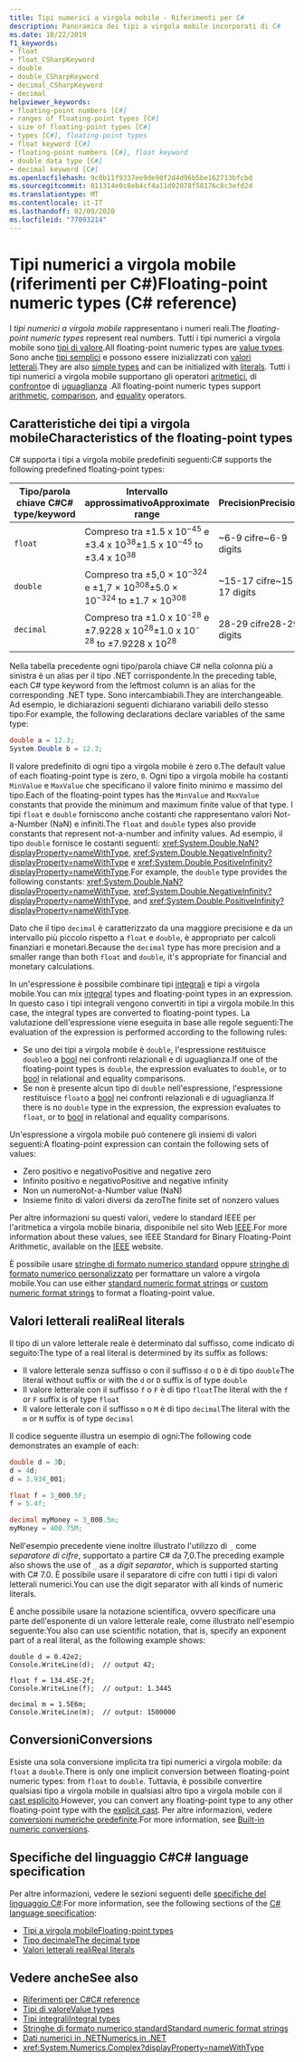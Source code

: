 ```yaml
---
title: Tipi numerici a virgola mobile - Riferimenti per C#
description: Panoramica dei tipi a virgola mobile incorporati di C#
ms.date: 10/22/2019
f1_keywords:
- float
- float_CSharpKeyword
- double
- double_CSharpKeyword
- decimal_CSharpKeyword
- decimal
helpviewer_keywords:
- floating-point numbers [C#]
- ranges of floating-point types [C#]
- size of floating-point types [C#]
- types [C#], floating-point types
- float keyword [C#]
- floating-point numbers [C#], float keyword
- double data type [C#]
- decimal keyword [C#]
ms.openlocfilehash: 9c8b11f9337ee9de90f2d4d96b5be162713bfcbd
ms.sourcegitcommit: 011314e0c8eb4cf4a11d92078f58176c8c3efd2d
ms.translationtype: MT
ms.contentlocale: it-IT
ms.lasthandoff: 02/09/2020
ms.locfileid: "77093214"
---
```

# <a name="floating-point-numeric-types-c-reference"></a><span data-ttu-id="cd634-103">Tipi numerici a virgola mobile (riferimenti per C#)</span><span class="sxs-lookup"><span data-stu-id="cd634-103">Floating-point numeric types (C# reference)</span></span>

<span data-ttu-id="cd634-104">I *tipi numerici a virgola mobile* rappresentano i numeri reali.</span><span class="sxs-lookup"><span data-stu-id="cd634-104">The *floating-point numeric types* represent real numbers.</span></span> <span data-ttu-id="cd634-105">Tutti i tipi numerici a virgola mobile sono [tipi di valore](value-types.md).</span><span class="sxs-lookup"><span data-stu-id="cd634-105">All floating-point numeric types are [value types](value-types.md).</span></span> <span data-ttu-id="cd634-106">Sono anche [tipi semplici](value-types.md#built-in-value-types) e possono essere inizializzati con [valori letterali](#real-literals).</span><span class="sxs-lookup"><span data-stu-id="cd634-106">They are also [simple types](value-types.md#built-in-value-types) and can be initialized with [literals](#real-literals).</span></span> <span data-ttu-id="cd634-107">Tutti i tipi numerici a virgola mobile supportano gli operatori [aritmetici](../operators/arithmetic-operators.md), di [confronto](../operators/comparison-operators.md)e di [uguaglianza](../operators/equality-operators.md) .</span><span class="sxs-lookup"><span data-stu-id="cd634-107">All floating-point numeric types support [arithmetic](../operators/arithmetic-operators.md), [comparison](../operators/comparison-operators.md), and [equality](../operators/equality-operators.md) operators.</span></span>

## <a name="characteristics-of-the-floating-point-types"></a><span data-ttu-id="cd634-108">Caratteristiche dei tipi a virgola mobile</span><span class="sxs-lookup"><span data-stu-id="cd634-108">Characteristics of the floating-point types</span></span>

<span data-ttu-id="cd634-109">C# supporta i tipi a virgola mobile predefiniti seguenti:</span><span class="sxs-lookup"><span data-stu-id="cd634-109">C# supports the following predefined floating-point types:</span></span>
  
|<span data-ttu-id="cd634-110">Tipo/parola chiave C#</span><span class="sxs-lookup"><span data-stu-id="cd634-110">C# type/keyword</span></span>|<span data-ttu-id="cd634-111">Intervallo approssimativo</span><span class="sxs-lookup"><span data-stu-id="cd634-111">Approximate range</span></span>|<span data-ttu-id="cd634-112">Precision</span><span class="sxs-lookup"><span data-stu-id="cd634-112">Precision</span></span>|<span data-ttu-id="cd634-113">Dimensione</span><span class="sxs-lookup"><span data-stu-id="cd634-113">Size</span></span>|<span data-ttu-id="cd634-114">Tipo .NET</span><span class="sxs-lookup"><span data-stu-id="cd634-114">.NET type</span></span>|
|----------|-----------------------|---------------|--------------|--------------|
|`float`|<span data-ttu-id="cd634-115">Compreso tra ±1.5 x 10<sup>−45</sup> e ±3.4 x 10<sup>38</sup></span><span class="sxs-lookup"><span data-stu-id="cd634-115">±1.5 x 10<sup>−45</sup> to ±3.4 x 10<sup>38</sup></span></span>|<span data-ttu-id="cd634-116">~6-9 cifre</span><span class="sxs-lookup"><span data-stu-id="cd634-116">~6-9 digits</span></span>|<span data-ttu-id="cd634-117">4 byte</span><span class="sxs-lookup"><span data-stu-id="cd634-117">4 bytes</span></span>|<xref:System.Single?displayProperty=nameWithType>|
|`double`|<span data-ttu-id="cd634-118">Compreso tra ±5,0 × 10<sup>−324</sup> e ±1,7 × 10<sup>308</sup></span><span class="sxs-lookup"><span data-stu-id="cd634-118">±5.0 × 10<sup>−324</sup> to ±1.7 × 10<sup>308</sup></span></span>|<span data-ttu-id="cd634-119">~15-17 cifre</span><span class="sxs-lookup"><span data-stu-id="cd634-119">~15-17 digits</span></span>|<span data-ttu-id="cd634-120">8 byte</span><span class="sxs-lookup"><span data-stu-id="cd634-120">8 bytes</span></span>|<xref:System.Double?displayProperty=nameWithType>|
|`decimal`|<span data-ttu-id="cd634-121">Compreso tra ±1.0 x 10<sup>-28</sup> e ±7.9228 x 10<sup>28</sup></span><span class="sxs-lookup"><span data-stu-id="cd634-121">±1.0 x 10<sup>-28</sup> to ±7.9228 x 10<sup>28</sup></span></span>|<span data-ttu-id="cd634-122">28-29 cifre</span><span class="sxs-lookup"><span data-stu-id="cd634-122">28-29 digits</span></span>|<span data-ttu-id="cd634-123">16 byte</span><span class="sxs-lookup"><span data-stu-id="cd634-123">16 bytes</span></span>|<xref:System.Decimal?displayProperty=nameWithType>|

<span data-ttu-id="cd634-124">Nella tabella precedente ogni tipo/parola chiave C# nella colonna più a sinistra è un alias per il tipo .NET corrispondente.</span><span class="sxs-lookup"><span data-stu-id="cd634-124">In the preceding table, each C# type keyword from the leftmost column is an alias for the corresponding .NET type.</span></span> <span data-ttu-id="cd634-125">Sono intercambiabili.</span><span class="sxs-lookup"><span data-stu-id="cd634-125">They are interchangeable.</span></span> <span data-ttu-id="cd634-126">Ad esempio, le dichiarazioni seguenti dichiarano variabili dello stesso tipo:</span><span class="sxs-lookup"><span data-stu-id="cd634-126">For example, the following declarations declare variables of the same type:</span></span>

```csharp
double a = 12.3;
System.Double b = 12.3;
```

<span data-ttu-id="cd634-127">Il valore predefinito di ogni tipo a virgola mobile è zero `0`.</span><span class="sxs-lookup"><span data-stu-id="cd634-127">The default value of each floating-point type is zero, `0`.</span></span> <span data-ttu-id="cd634-128">Ogni tipo a virgola mobile ha costanti `MinValue` e `MaxValue` che specificano il valore finito minimo e massimo del tipo.</span><span class="sxs-lookup"><span data-stu-id="cd634-128">Each of the floating-point types has the `MinValue` and `MaxValue` constants that provide the minimum and maximum finite value of that type.</span></span> <span data-ttu-id="cd634-129">I tipi `float` e `double` forniscono anche costanti che rappresentano valori Not-a-Number (NaN) e infiniti.</span><span class="sxs-lookup"><span data-stu-id="cd634-129">The `float` and `double` types also provide constants that represent not-a-number and infinity values.</span></span> <span data-ttu-id="cd634-130">Ad esempio, il tipo `double` fornisce le costanti seguenti: <xref:System.Double.NaN?displayProperty=nameWithType>, <xref:System.Double.NegativeInfinity?displayProperty=nameWithType> e <xref:System.Double.PositiveInfinity?displayProperty=nameWithType>.</span><span class="sxs-lookup"><span data-stu-id="cd634-130">For example, the `double` type provides the following constants: <xref:System.Double.NaN?displayProperty=nameWithType>, <xref:System.Double.NegativeInfinity?displayProperty=nameWithType>, and <xref:System.Double.PositiveInfinity?displayProperty=nameWithType>.</span></span>

<span data-ttu-id="cd634-131">Dato che il tipo `decimal` è caratterizzato da una maggiore precisione e da un intervallo più piccolo rispetto a `float` e `double`, è appropriato per calcoli finanziari e monetari.</span><span class="sxs-lookup"><span data-stu-id="cd634-131">Because the `decimal` type has more precision and a smaller range than both `float` and `double`, it's appropriate for financial and monetary calculations.</span></span>

<span data-ttu-id="cd634-132">In un'espressione è possibile combinare tipi [integrali](integral-numeric-types.md) e tipi a virgola mobile.</span><span class="sxs-lookup"><span data-stu-id="cd634-132">You can mix [integral](integral-numeric-types.md) types and floating-point types in an expression.</span></span> <span data-ttu-id="cd634-133">In questo caso i tipi integrali vengono convertiti in tipi a virgola mobile.</span><span class="sxs-lookup"><span data-stu-id="cd634-133">In this case, the integral types are converted to floating-point types.</span></span> <span data-ttu-id="cd634-134">La valutazione dell'espressione viene eseguita in base alle regole seguenti:</span><span class="sxs-lookup"><span data-stu-id="cd634-134">The evaluation of the expression is performed according to the following rules:</span></span>

- <span data-ttu-id="cd634-135">Se uno dei tipi a virgola mobile è `double`, l'espressione restituisce `double`o a [bool](bool.md) nei confronti relazionali e di uguaglianza.</span><span class="sxs-lookup"><span data-stu-id="cd634-135">If one of the floating-point types is `double`, the expression evaluates to `double`, or to [bool](bool.md) in relational and equality comparisons.</span></span>
- <span data-ttu-id="cd634-136">Se non è presente alcun tipo di `double` nell'espressione, l'espressione restituisce `float`o a [bool](bool.md) nei confronti relazionali e di uguaglianza.</span><span class="sxs-lookup"><span data-stu-id="cd634-136">If there is no `double` type in the expression, the expression evaluates to `float`, or to [bool](bool.md) in relational and equality comparisons.</span></span>

<span data-ttu-id="cd634-137">Un'espressione a virgola mobile può contenere gli insiemi di valori seguenti:</span><span class="sxs-lookup"><span data-stu-id="cd634-137">A floating-point expression can contain the following sets of values:</span></span>

- <span data-ttu-id="cd634-138">Zero positivo e negativo</span><span class="sxs-lookup"><span data-stu-id="cd634-138">Positive and negative zero</span></span>
- <span data-ttu-id="cd634-139">Infinito positivo e negativo</span><span class="sxs-lookup"><span data-stu-id="cd634-139">Positive and negative infinity</span></span>
- <span data-ttu-id="cd634-140">Non un numero</span><span class="sxs-lookup"><span data-stu-id="cd634-140">Not-a-Number value (NaN)</span></span>
- <span data-ttu-id="cd634-141">Insieme finito di valori diversi da zero</span><span class="sxs-lookup"><span data-stu-id="cd634-141">The finite set of nonzero values</span></span>

<span data-ttu-id="cd634-142">Per altre informazioni su questi valori, vedere lo standard IEEE per l'aritmetica a virgola mobile binaria, disponibile nel sito Web [IEEE](https://www.ieee.org).</span><span class="sxs-lookup"><span data-stu-id="cd634-142">For more information about these values, see IEEE Standard for Binary Floating-Point Arithmetic, available on the [IEEE](https://www.ieee.org) website.</span></span>

<span data-ttu-id="cd634-143">È possibile usare [stringhe di formato numerico standard](../../../standard/base-types/standard-numeric-format-strings.md) oppure [stringhe di formato numerico personalizzato](../../../standard/base-types/custom-numeric-format-strings.md) per formattare un valore a virgola mobile.</span><span class="sxs-lookup"><span data-stu-id="cd634-143">You can use either [standard numeric format strings](../../../standard/base-types/standard-numeric-format-strings.md) or [custom numeric format strings](../../../standard/base-types/custom-numeric-format-strings.md) to format a floating-point value.</span></span>

## <a name="real-literals"></a><span data-ttu-id="cd634-144">Valori letterali reali</span><span class="sxs-lookup"><span data-stu-id="cd634-144">Real literals</span></span>

<span data-ttu-id="cd634-145">Il tipo di un valore letterale reale è determinato dal suffisso, come indicato di seguito:</span><span class="sxs-lookup"><span data-stu-id="cd634-145">The type of a real literal is determined by its suffix as follows:</span></span>

- <span data-ttu-id="cd634-146">Il valore letterale senza suffisso o con il suffisso `d` o `D` è di tipo `double`</span><span class="sxs-lookup"><span data-stu-id="cd634-146">The literal without suffix or with the `d` or `D` suffix is of type `double`</span></span>
- <span data-ttu-id="cd634-147">Il valore letterale con il suffisso `f` o `F` è di tipo `float`</span><span class="sxs-lookup"><span data-stu-id="cd634-147">The literal with the `f` or `F` suffix is of type `float`</span></span>
- <span data-ttu-id="cd634-148">Il valore letterale con il suffisso `m` o `M` è di tipo `decimal`</span><span class="sxs-lookup"><span data-stu-id="cd634-148">The literal with the `m` or `M` suffix is of type `decimal`</span></span>

<span data-ttu-id="cd634-149">Il codice seguente illustra un esempio di ogni:</span><span class="sxs-lookup"><span data-stu-id="cd634-149">The following code demonstrates an example of each:</span></span>

```csharp
double d = 3D;
d = 4d;
d = 3.934_001;

float f = 3_000.5F;
f = 5.4f;

decimal myMoney = 3_000.5m;
myMoney = 400.75M;
```

<span data-ttu-id="cd634-150">Nell'esempio precedente viene inoltre illustrato l'utilizzo di `_` come *separatore di cifre*, supportato a partire C# da 7,0.</span><span class="sxs-lookup"><span data-stu-id="cd634-150">The preceding example also shows the use of `_` as a *digit separator*, which is supported starting with C# 7.0.</span></span> <span data-ttu-id="cd634-151">È possibile usare il separatore di cifre con tutti i tipi di valori letterali numerici.</span><span class="sxs-lookup"><span data-stu-id="cd634-151">You can use the digit separator with all kinds of numeric literals.</span></span>

<span data-ttu-id="cd634-152">È anche possibile usare la notazione scientifica, ovvero specificare una parte dell'esponente di un valore letterale reale, come illustrato nell'esempio seguente:</span><span class="sxs-lookup"><span data-stu-id="cd634-152">You also can use scientific notation, that is, specify an exponent part of a real literal, as the following example shows:</span></span>

```csharp-interactive
double d = 0.42e2;
Console.WriteLine(d);  // output 42;

float f = 134.45E-2f;
Console.WriteLine(f);  // output: 1.3445

decimal m = 1.5E6m;
Console.WriteLine(m);  // output: 1500000
```

## <a name="conversions"></a><span data-ttu-id="cd634-153">Conversioni</span><span class="sxs-lookup"><span data-stu-id="cd634-153">Conversions</span></span>

<span data-ttu-id="cd634-154">Esiste una sola conversione implicita tra tipi numerici a virgola mobile: da `float` a `double`.</span><span class="sxs-lookup"><span data-stu-id="cd634-154">There is only one implicit conversion between floating-point numeric types: from `float` to `double`.</span></span> <span data-ttu-id="cd634-155">Tuttavia, è possibile convertire qualsiasi tipo a virgola mobile in qualsiasi altro tipo a virgola mobile con il [cast esplicito](../operators/type-testing-and-cast.md#cast-operator-).</span><span class="sxs-lookup"><span data-stu-id="cd634-155">However, you can convert any floating-point type to any other floating-point type with the [explicit cast](../operators/type-testing-and-cast.md#cast-operator-).</span></span> <span data-ttu-id="cd634-156">Per altre informazioni, vedere [conversioni numeriche predefinite](numeric-conversions.md).</span><span class="sxs-lookup"><span data-stu-id="cd634-156">For more information, see [Built-in numeric conversions](numeric-conversions.md).</span></span>

## <a name="c-language-specification"></a><span data-ttu-id="cd634-157">Specifiche del linguaggio C#</span><span class="sxs-lookup"><span data-stu-id="cd634-157">C# language specification</span></span>

<span data-ttu-id="cd634-158">Per altre informazioni, vedere le sezioni seguenti delle [specifiche del linguaggio C#](~/_csharplang/spec/introduction.md):</span><span class="sxs-lookup"><span data-stu-id="cd634-158">For more information, see the following sections of the [C# language specification](~/_csharplang/spec/introduction.md):</span></span>

- [<span data-ttu-id="cd634-159">Tipi a virgola mobile</span><span class="sxs-lookup"><span data-stu-id="cd634-159">Floating-point types</span></span>](~/_csharplang/spec/types.md#floating-point-types)
- [<span data-ttu-id="cd634-160">Tipo decimale</span><span class="sxs-lookup"><span data-stu-id="cd634-160">The decimal type</span></span>](~/_csharplang/spec/types.md#the-decimal-type)
- [<span data-ttu-id="cd634-161">Valori letterali reali</span><span class="sxs-lookup"><span data-stu-id="cd634-161">Real literals</span></span>](~/_csharplang/spec/lexical-structure.md#real-literals)

## <a name="see-also"></a><span data-ttu-id="cd634-162">Vedere anche</span><span class="sxs-lookup"><span data-stu-id="cd634-162">See also</span></span>

- [<span data-ttu-id="cd634-163">Riferimenti per C#</span><span class="sxs-lookup"><span data-stu-id="cd634-163">C# reference</span></span>](../index.md)
- [<span data-ttu-id="cd634-164">Tipi di valore</span><span class="sxs-lookup"><span data-stu-id="cd634-164">Value types</span></span>](value-types.md)
- [<span data-ttu-id="cd634-165">Tipi integrali</span><span class="sxs-lookup"><span data-stu-id="cd634-165">Integral types</span></span>](integral-numeric-types.md)
- [<span data-ttu-id="cd634-166">Stringhe di formato numerico standard</span><span class="sxs-lookup"><span data-stu-id="cd634-166">Standard numeric format strings</span></span>](../../../standard/base-types/standard-numeric-format-strings.md)
- [<span data-ttu-id="cd634-167">Dati numerici in .NET</span><span class="sxs-lookup"><span data-stu-id="cd634-167">Numerics in .NET</span></span>](../../../standard/numerics.md)
- <xref:System.Numerics.Complex?displayProperty=nameWithType>

